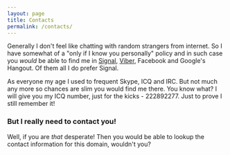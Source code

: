 ```yaml
---
layout: page
title: Contacts
permalink: /contacts/
---
```


Generally I don't feel like chatting with random strangers from internet. So I have somewhat of a "only if I know you personally" policy and in such case you _would_ be able to find me in [Signal](https://www.signal.org/), [Viber](https://www.viber.com/), Facebook and Google's Hangout. Of them all I do prefer Signal.

As everyone my age I used to frequent Skype, ICQ and IRC. But not much any more so chances are slim you would find me there. You know what? I will give you my ICQ number, just for the kicks - 222892277. Just to prove I still remember it!

### But I really need to contact you!

Well, if you are *that* desperate! Then you would be able to lookup the contact information for this domain, wouldn't you?
